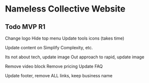 # Nameless Collective Website

## Todo MVP R1

Change logo
Hide top menu
Update tools icons (takes time)

Update content on Simplify Complexity, etc.

Its not about tech, update image
Out approach to rapid, update image

Remove video block
Remove pricing
Update FAQ

Update footer, remove ALL links, keep business name
